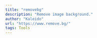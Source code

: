 ```yaml
---
title: "removebg"
description: "Remove image background."
author: "Kaleido"
url: "https://www.remove.bg/"
tags: Tools
---
```

